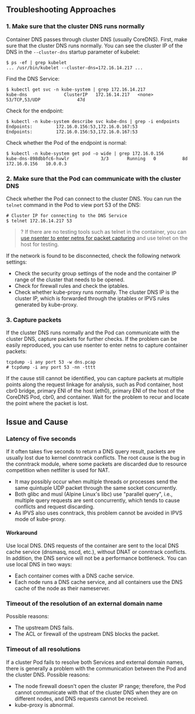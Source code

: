

## Troubleshooting Approaches
### 1. Make sure that the cluster DNS runs normally
Container DNS passes through cluster DNS (usually CoreDNS). First, make sure that the cluster DNS runs normally. You can see the cluster IP of the DNS in the `--cluster-dns` startup parameter of kubelet:

```
$ ps -ef | grep kubelet
... /usr/bin/kubelet --cluster-dns=172.16.14.217 ...
```
Find the DNS Service:
```
$ kubectl get svc -n kube-system | grep 172.16.14.217
kube-dns              ClusterIP   172.16.14.217   <none>        53/TCP,53/UDP              47d
```
Check for the endpoint:
```
$ kubectl -n kube-system describe svc kube-dns | grep -i endpoints
Endpoints:         172.16.0.156:53,172.16.0.167:53
Endpoints:         172.16.0.156:53,172.16.0.167:53
```
Check whether the Pod of the endpoint is normal:
```
$ kubectl -n kube-system get pod -o wide | grep 172.16.0.156
kube-dns-898dbbfc6-hvwlr            3/3       Running   0          8d        172.16.0.156   10.0.0.3
```

### 2. Make sure that the Pod can communicate with the cluster DNS
Check whether the Pod can connect to the cluster DNS. You can run the `telnet` command in the Pod to view port 53 of the DNS:
```
# Cluster IP for connecting to the DNS Service
$ telnet 172.16.14.217 53
```

>? If there are no testing tools such as telnet in the container, you can [use nsenter to enter netns for packet capturing](https://imroc.cc/kubernetes/troubleshooting/skill/network/enter-netns-with-nsenter.html) and use telnet on the host for testing.

If the network is found to be disconnected, check the following network settings:
- Check the security group settings of the node and the container IP range of the cluster that needs to be opened.
- Check for firewall rules and check the iptables.
- Check whether kube-proxy runs normally. The cluster DNS IP is the cluster IP, which is forwarded through the iptables or IPVS rules generated by kube-proxy.

### 3. Capture packets
If the cluster DNS runs normally and the Pod can communicate with the cluster DNS, capture packets for further checks. If the problem can be easily reproduced, you can use nsenter to enter netns to capture container packets:
```
tcpdump -i any port 53 -w dns.pcap
# tcpdump -i any port 53 -nn -tttt
```
If the cause still cannot be identified, you can capture packets at multiple points along the request linkage for analysis, such as Pod container, host cbr0 bridge, primary ENI of the host (eth0), primary ENI of the host of the CoreDNS Pod, cbr0, and container. Wait for the problem to recur and locate the point where the packet is lost.

## Issue and Cause
### Latency of five seconds

If it often takes five seconds to return a DNS query result, packets are usually lost due to kernel conntrack conflicts. The root cause is the bug in the conntrack module, where some packets are discarded due to resource competition when netfilter is used for NAT.
- It may possibly occur when multiple threads or processes send the same quintuple UDP packet through the same socket concurrently.
- Both glibc and musl (Alpine Linux's libc) use "parallel query", i.e., multiple query requests are sent concurrently, which tends to cause conflicts and request discarding.
- As IPVS also uses conntrack, this problem cannot be avoided in IPVS mode of kube-proxy.

#### Workaround
Use local DNS. DNS requests of the container are sent to the local DNS cache service (dnsmasq, nscd, etc.), without DNAT or conntrack conflicts. In addition, the DNS service will not be a performance bottleneck.
You can use local DNS in two ways:
- Each container comes with a DNS cache service.
- Each node runs a DNS cache service, and all containers use the DNS cache of the node as their nameserver.


### Timeout of the resolution of an external domain name
Possible reasons:
- The upstream DNS fails.
- The ACL or firewall of the upstream DNS blocks the packet.

### Timeout of all resolutions
If a cluster Pod fails to resolve both Services and external domain names, there is generally a problem with the communication between the Pod and the cluster DNS.
Possible reasons:
- The node firewall doesn't open the cluster IP range; therefore, the Pod cannot communicate with that of the cluster DNS when they are on different nodes, and DNS requests cannot be received.
- kube-proxy is abnormal.


